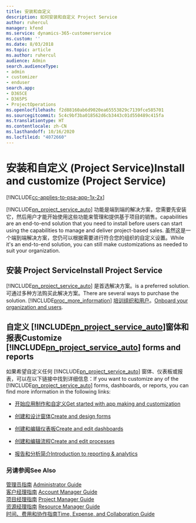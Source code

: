 ```yaml
---
title: 安装和自定义
description: 如何安装和自定义 Project Service
author: ruhercul
manager: kfend
ms.service: dynamics-365-customerservice
ms.custom: ''
ms.date: 8/03/2018
ms.topic: article
ms.author: ruhercul
audience: Admin
search.audienceType:
- admin
- customizer
- enduser
search.app:
- D365CE
- D365PS
- ProjectOperations
ms.openlocfilehash: f2d88160ab6d9020ea65553829c7139fce585701
ms.sourcegitcommit: 5c4c9bf3ba018562d6cb3443c01d550489c415fa
ms.translationtype: HT
ms.contentlocale: zh-CN
ms.lasthandoff: 10/16/2020
ms.locfileid: "4072660"
---
```

# <a name="install-and-customize-project-service"></a><span data-ttu-id="32f11-103">安装和自定义 (Project Service)</span><span class="sxs-lookup"><span data-stu-id="32f11-103">Install and customize (Project Service)</span></span>

[!INCLUDE[cc-applies-to-psa-app-1x-2x](../includes/cc-applies-to-psa-app-1x-2x.md)]

[!INCLUDE[pn_project_service_auto](../includes/pn-project-service-auto.md)] <span data-ttu-id="32f11-104">功能是端到端的解决方案，您需要先安装它，然后用户才能开始使用这些功能来管理和提供基于项目的销售。</span><span class="sxs-lookup"><span data-stu-id="32f11-104">capabilities are an end-to-end solution that you need to install before users can start using the capabilities to manage and deliver project-based sales.</span></span> <span data-ttu-id="32f11-105">虽然这是一个端到端解决方案，您仍可以根据需要进行符合您的组织的自定义设置。</span><span class="sxs-lookup"><span data-stu-id="32f11-105">While it's an end-to-end solution, you can still make customizations as needed to suit your organization.</span></span>  
<!-- TODO: I expect to find the information on how to get and install this here. Please find that and add it here. Same for Project Service.--> 
  
## <a name="install-project-service"></a><span data-ttu-id="32f11-106">安装 Project Service</span><span class="sxs-lookup"><span data-stu-id="32f11-106">Install Project Service</span></span>  
 [!INCLUDE[pn_project_service_auto](../includes/pn-project-service-auto.md)] <span data-ttu-id="32f11-107">是首选解决方案。</span><span class="sxs-lookup"><span data-stu-id="32f11-107">is a preferred solution.</span></span> <span data-ttu-id="32f11-108">可通过多种方法购买此解决方案。</span><span class="sxs-lookup"><span data-stu-id="32f11-108">There are several ways to purchase the solution.</span></span> [!INCLUDE[proc_more_information](../includes/proc-more-information.md)] <span data-ttu-id="32f11-109">[培训组织和用户](https://docs.microsoft.com/dynamics365/customerengagement/on-premises/admin/onboard-your-organization-and-users-to-dynamics-365-online)。</span><span class="sxs-lookup"><span data-stu-id="32f11-109">[Onboard your organization and users](https://docs.microsoft.com/dynamics365/customerengagement/on-premises/admin/onboard-your-organization-and-users-to-dynamics-365-online).</span></span>  
  
## <a name="customize-pn_project_service_auto-forms-and-reports"></a><span data-ttu-id="32f11-110">自定义 [!INCLUDE[pn_project_service_auto](../includes/pn-project-service-auto.md)]窗体和报表</span><span class="sxs-lookup"><span data-stu-id="32f11-110">Customize [!INCLUDE[pn_project_service_auto](../includes/pn-project-service-auto.md)] forms and reports</span></span>  
 <span data-ttu-id="32f11-111">如果希望自定义任何 [!INCLUDE[pn_project_service_auto](../includes/pn-project-service-auto.md)] 窗体、仪表板或报表，可以在以下链接中找到详细信息：</span><span class="sxs-lookup"><span data-stu-id="32f11-111">If you want to customize any of the [!INCLUDE[pn_project_service_auto](../includes/pn-project-service-auto.md)] forms, dashboards, or reports, you can find more information in the following links:</span></span>  
  
- [<span data-ttu-id="32f11-112">开始应用制作和自定义</span><span class="sxs-lookup"><span data-stu-id="32f11-112">Get started with app making and customization</span></span>](https://docs.microsoft.com/dynamics365/customerengagement/on-premises/customize/getting-started-customization)  
  
- [<span data-ttu-id="32f11-113">创建和设计窗体</span><span class="sxs-lookup"><span data-stu-id="32f11-113">Create and design forms</span></span>](https://docs.microsoft.com/dynamics365/customerengagement/on-premises/customize/create-design-forms)  
  
- [<span data-ttu-id="32f11-114">创建和编辑仪表板</span><span class="sxs-lookup"><span data-stu-id="32f11-114">Create and edit dashboards</span></span>](https://docs.microsoft.com/dynamics365/customerengagement/on-premises/customize/create-edit-dashboards)  
  
- [<span data-ttu-id="32f11-115">创建和编辑流程</span><span class="sxs-lookup"><span data-stu-id="32f11-115">Create and edit processes</span></span>](https://docs.microsoft.com/dynamics365/customerengagement/on-premises/customize/guide-staff-through-common-tasks-processes)  
  
- [<span data-ttu-id="32f11-116">报告和分析简介</span><span class="sxs-lookup"><span data-stu-id="32f11-116">Introduction to reporting & analytics</span></span>](https://docs.microsoft.com/dynamics365/customerengagement/on-premises/analytics/reporting-analytics-with-dynamics-365)  
  
### <a name="see-also"></a><span data-ttu-id="32f11-117">另请参阅</span><span class="sxs-lookup"><span data-stu-id="32f11-117">See Also</span></span>  
 <span data-ttu-id="32f11-118">[管理员指南](../psa/admin-guide.md) </span><span class="sxs-lookup"><span data-stu-id="32f11-118">[Administrator Guide](../psa/admin-guide.md) </span></span>  
 <span data-ttu-id="32f11-119">[客户经理指南](../psa/account-manager-guide.md) </span><span class="sxs-lookup"><span data-stu-id="32f11-119">[Account Manager Guide](../psa/account-manager-guide.md) </span></span>  
 <span data-ttu-id="32f11-120">[项目经理指南](../psa/project-manager-guide.md) </span><span class="sxs-lookup"><span data-stu-id="32f11-120">[Project Manager Guide](../psa/project-manager-guide.md) </span></span>  
 <span data-ttu-id="32f11-121">[资源经理指南](../psa/resource-manager-guide.md) </span><span class="sxs-lookup"><span data-stu-id="32f11-121">[Resource Manager Guide](../psa/resource-manager-guide.md) </span></span>  
 [<span data-ttu-id="32f11-122">时间、费用和协作指南</span><span class="sxs-lookup"><span data-stu-id="32f11-122">Time, Expense, and Collaboration Guide</span></span>](../psa/time-expense-collaboration-guide.md)
